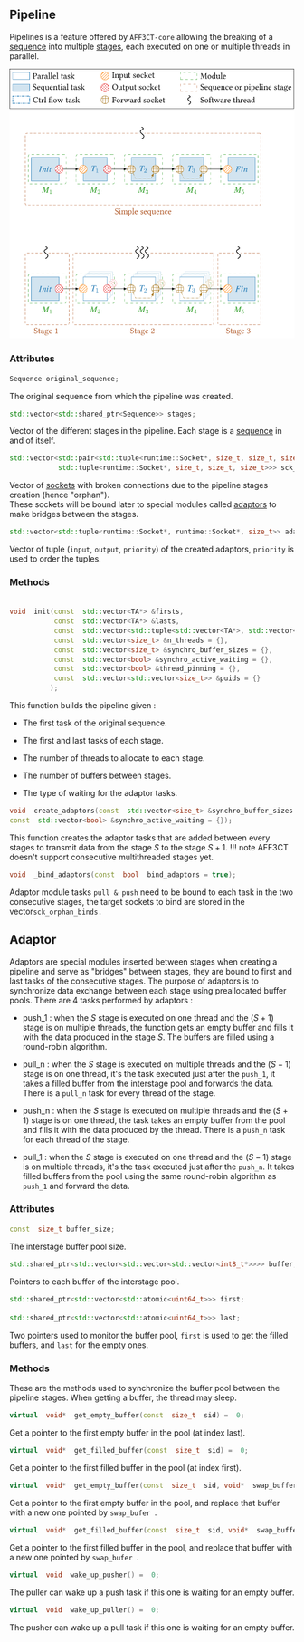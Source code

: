 
## Pipeline

  

Pipelines is a feature offered by `AFF3CT-core` allowing the breaking of a [sequence](Sequence%20%26%20Subsequence.md) into multiple [stages](#Stage), each executed on one or multiple threads in parallel.

  

![Image non affichée !](./assets/sequence_to_pipeline.svg)



### Attributes

```cpp 
Sequence original_sequence;
``` 
The original sequence from which the pipeline was created.


<a name="Stage"></a>
```cpp 
std::vector<std::shared_ptr<Sequence>> stages; 
``` 
Vector of the different stages in the pipeline. Each stage is a [sequence](Sequence%20%26%20Subsequence.md) in and of itself.

  

```cpp
std::vector<std::pair<std::tuple<runtime::Socket*, size_t, size_t, size_t,size_t>,
			std::tuple<runtime::Socket*, size_t, size_t, size_t>>> sck_orphan_binds;
```
Vector of [sockets](Socket.md) with broken connections due to the pipeline stages creation (hence "orphan").  
These sockets will be bound later to special modules called [adaptors](#Adaptor) to make bridges between the stages.
```cpp
std::vector<std::tuple<runtime::Socket*, runtime::Socket*, size_t>> adaptors_binds;
```
Vector of tuple (`input`, `output`, `priority`) of the created adaptors, `priority` is used to order the tuples.

### Methods

```cpp

void  init(const  std::vector<TA*> &firsts,
		   const  std::vector<TA*> &lasts,
		   const  std::vector<std::tuple<std::vector<TA*>, std::vector<TA*>, std::vector<TA*>>> &sep_stages = {},
		   const  std::vector<size_t> &n_threads = {},
		   const  std::vector<size_t> &synchro_buffer_sizes = {},
		   const  std::vector<bool> &synchro_active_waiting = {},
		   const  std::vector<bool> &thread_pinning = {},
           const  std::vector<std::vector<size_t>> &puids = {} 
          );
```

This function builds the pipeline given :

- The first task of the original sequence.

- The first and last tasks of each stage.

- The number of threads to allocate to each stage.

- The number of buffers between stages.

- The type of waiting for the adaptor tasks. 

  

```cpp
void  create_adaptors(const  std::vector<size_t> &synchro_buffer_sizes = {},
const  std::vector<bool> &synchro_active_waiting = {});
```
This function creates the adaptor tasks that are added between every stages to transmit data from the stage $S$ to the stage $S+1$. 
!!! note
	AFF3CT doesn't support consecutive multithreaded stages yet.

```cpp
void  _bind_adaptors(const  bool  bind_adaptors = true);
```

Adaptor module tasks `pull & push` need to be bound to each task in the two consecutive stages, the target sockets to bind are stored in the vector`sck_orphan_binds.`

<a name="Adaptor"></a>
## Adaptor
  

Adaptors are special modules inserted between stages when creating a pipeline and serve as "bridges" between stages, they are bound to first and last tasks of the consecutive stages. The purpose of adaptors is to synchronize data exchange between each stage using preallocated buffer pools. There are 4 tasks performed by adaptors :
  

- push_1 : when the $S$ stage is executed on one thread and the $(S+1)$ stage is on multiple threads, the function gets an empty buffer and fills it with the data produced in the stage $S$. The buffers are filled using a round-robin algorithm.

- pull_n : when the $S$ stage is executed on multiple threads and the $(S-1)$ stage is on one thread, it's the task executed just after the `push_1`, it takes a filled buffer from the interstage pool and forwards the data. There is a `pull_n` task for every thread of the stage.

- push_n : when the $S$ stage is executed on multiple threads and the $(S+1)$ stage is on one thread, the task takes an empty buffer from the pool and fills it with the data produced by the thread. There is a `push_n` task for each thread of the stage.

- pull_1 : when the $S$ stage is executed on one thread and the $(S-1)$ stage is on multiple threads, it's the task executed just after the `push_n`. It takes filled buffers from the pool using the same round-robin algorithm as `push_1` and forward the data.


### Attributes
```cpp
const  size_t buffer_size;
```
The interstage buffer pool size.
```cpp
std::shared_ptr<std::vector<std::vector<std::vector<int8_t*>>>> buffer;
```
Pointers to each buffer of the interstage pool.

``` cpp
std::shared_ptr<std::vector<std::atomic<uint64_t>>> first;

std::shared_ptr<std::vector<std::atomic<uint64_t>>> last;
```
Two pointers used to monitor the buffer pool, `first` is used to get the filled buffers, and `last` for the empty ones.


### Methods

These are the methods used to synchronize the buffer pool between the pipeline stages.  When getting a buffer, the thread may sleep.
```cpp
virtual  void*  get_empty_buffer(const  size_t  sid) =  0; 
```
Get a pointer to the first empty buffer in the pool (at index last).
```cpp
virtual  void*  get_filled_buffer(const  size_t  sid) =  0;
```
Get a pointer to the first filled buffer in the pool (at index first).

```cpp
virtual  void*  get_empty_buffer(const  size_t  sid, void*  swap_buffer) =  0;
```
Get a pointer to the first empty  buffer in the pool, and replace that buffer with a new one pointed by `swap_bufer `. 

```cpp
virtual  void*  get_filled_buffer(const  size_t  sid, void*  swap_buffer) =  0;
```
Get a pointer to the first filled  buffer in the pool, and replace that buffer with a new one pointed by `swap_bufer `.

```cpp
virtual  void  wake_up_pusher() =  0;
```
The puller can wake up a push task if this one is waiting for an empty buffer.

```cpp
virtual  void  wake_up_puller() =  0;
```
The pusher can wake up a pull task if this one is waiting for an empty buffer.

